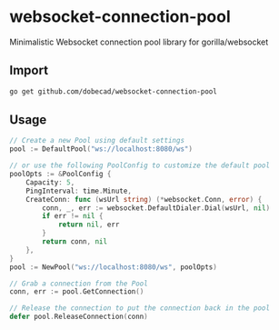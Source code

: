 # websocket-connection-pool

Minimalistic Websocket connection pool library for gorilla/websocket

## Import

```bash
go get github.com/dobecad/websocket-connection-pool
```

## Usage

```go
// Create a new Pool using default settings
pool := DefaultPool("ws://localhost:8080/ws")

// or use the following PoolConfig to customize the default pool
poolOpts := &PoolConfig {
    Capacity: 5,
    PingInterval: time.Minute,
    CreateConn: func (wsUrl string) (*websocket.Conn, error) {
        conn, _, err := websocket.DefaultDialer.Dial(wsUrl, nil)
        if err != nil {
            return nil, err
        }
        return conn, nil
    },
}
pool := NewPool("ws://localhost:8080/ws", poolOpts)

// Grab a connection from the Pool
conn, err := pool.GetConnection()

// Release the connection to put the connection back in the pool
defer pool.ReleaseConnection(conn)
```
